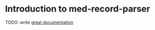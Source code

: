 # Introduction to med-record-parser

TODO: write [great documentation](http://jacobian.org/writing/what-to-write/)
